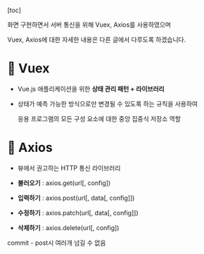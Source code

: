[toc]



화면 구현하면서 서버 통신을 위해 Vuex, Axios를 사용하였으며

Vuex, Axios에 대한 자세한 내용은 다른 글에서 다루도록 하겠습니다.

# 📌 Vuex

- Vue.js 애플리케이션을 위한 **상태 관리 패턴 + 라이브러리**

- 상태가 예측 가능한 방식으로만 변경될 수 있도록 하는 규칙을 사용하여

  응용 프로그램의 모든 구성 요소에 대한 중앙 집중식 저장소 역할

# 📌 Axios

- 뷰에서 권고하는 HTTP 통신 라이브러리

- **불러오기** : axios.get(url[, config])
- **입력하기** : axios.post(url[, data[, config]])
- **수정하기** : axios.patch(url[, data[, config]])
- **삭제하기** : axios.delete(url[, config])

commit - post시 여러개 넘길 수 없음
